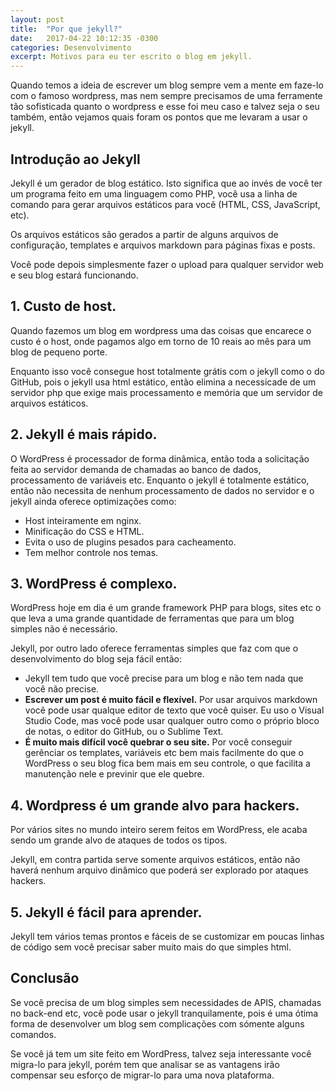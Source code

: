 ```yaml
---
layout: post
title:  "Por que jekyll?"
date:   2017-04-22 10:12:35 -0300
categories: Desenvolvimento
excerpt: Motivos para eu ter escrito o blog em jekyll.
---
```

Quando temos a ideia de escrever um blog sempre vem a mente em faze-lo com o famoso wordpress, mas nem sempre
precisamos de uma ferramente tão sofisticada quanto o wordpress e esse foi meu caso e talvez seja o seu também,
então vejamos quais foram os pontos que me levaram a usar o jekyll.

## Introdução ao Jekyll
Jekyll é um gerador de blog estático. Isto significa que ao invés de você ter um programa feito em uma linguagem
como PHP, você usa a linha de comando para gerar arquivos estáticos para você (HTML, CSS, JavaScript, etc).

Os arquivos estáticos são gerados a partir de alguns arquivos de configuração, templates e arquivos markdown para
páginas fixas e posts.

Você pode depois simplesmente fazer o upload para qualquer servidor web e seu blog estará funcionando.

## 1. Custo de host.
Quando fazemos um blog em wordpress uma das coisas que encarece o custo é o host, onde pagamos algo em torno de 10
reais ao mês para um blog de pequeno porte.

Enquanto isso você consegue host totalmente grátis com o jekyll como o do GitHub, pois o jekyll usa html estático,
então elimina a necessicade de um servidor php que exige mais processamento e memória que um servidor de arquivos
estáticos.

## 2. Jekyll é mais rápido.
O WordPress é processador de forma dinâmica, então toda a solicitação feita ao servidor demanda de chamadas ao
banco de dados, processamento de variáveis etc. Enquanto o jekyll é totalmente estático, então não necessita de
nenhum processamento de dados no servidor e o jekyll ainda oferece optimizações como:
* Host inteiramente em nginx.
* Minificação do CSS e HTML.
* Evita o uso de plugins pesados para cacheamento.
* Tem melhor controle nos temas.

## 3. WordPress é complexo.
WordPress hoje em dia é um grande framework PHP para blogs, sites etc o que leva a uma grande quantidade de
ferramentas que para um blog simples não é necessário.

Jekyll, por outro lado oferece ferramentas simples que faz com que o desenvolvimento do blog seja fácil então:
* Jekyll tem tudo que você precise para um blog e não tem nada que você não precise.
* **Escrever um post é muito fácil e flexível.** Por usar arquivos markdown você pode usar qualque editor de texto
que você quiser. Eu uso o Visual Studio Code, mas você pode usar qualquer outro como o próprio bloco de notas,
o editor do GitHub, ou o Sublime Text.
* **É muito mais difícil você quebrar o seu site.** Por você conseguir gerênciar os templates, variáveis etc bem
mais facilmente do que o WordPress o seu blog fica bem mais em seu controle, o que facilita a manutenção nele e
previnir que ele quebre.

## 4. Wordpress é um grande alvo para hackers.
Por vários sites no mundo inteiro serem feitos em WordPress, ele acaba sendo um grande alvo de ataques de todos os
tipos.

Jekyll, em contra partida serve somente arquivos estáticos, então não haverá nenhum arquivo dinâmico que poderá
ser explorado por ataques hackers.

## 5. Jekyll é fácil para aprender.
Jekyll tem vários temas prontos e fáceis de se customizar em poucas linhas de código sem você precisar saber muito
mais do que simples html.

## Conclusão
Se você precisa de um blog simples sem necessidades de APIS, chamadas no back-end etc, você pode usar o jekyll tranquilamente, pois é uma ótima forma de desenvolver um blog sem complicações com sómente alguns comandos.

Se você já tem um site feito em WordPress, talvez seja interessante você migra-lo para jekyll, porém tem que
analisar se as vantagens irão compensar seu esforço de migrar-lo para uma nova plataforma.